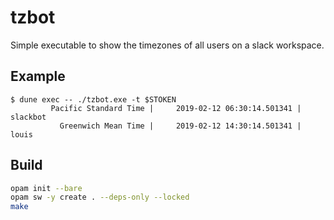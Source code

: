 # tzbot

Simple executable to show the timezones of all users on a slack workspace.

## Example

```
$ dune exec -- ./tzbot.exe -t $STOKEN
         Pacific Standard Time |     2019-02-12 06:30:14.501341 | slackbot
           Greenwich Mean Time |     2019-02-12 14:30:14.501341 | louis
```

## Build

```bash
opam init --bare
opam sw -y create . --deps-only --locked
make
```
